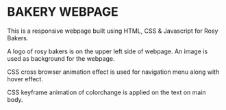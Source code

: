 # BAKERY WEBPAGE

This is a responsive webpage built using HTML, CSS & Javascript for Rosy Bakers. 

A logo of rosy bakers is on the upper left side of webpage. An image is used as background for the webpage. 

CSS cross browser animation effect is used for navigation menu along with hover effect.

CSS keyframe animation of colorchange is applied on the text on main body.
